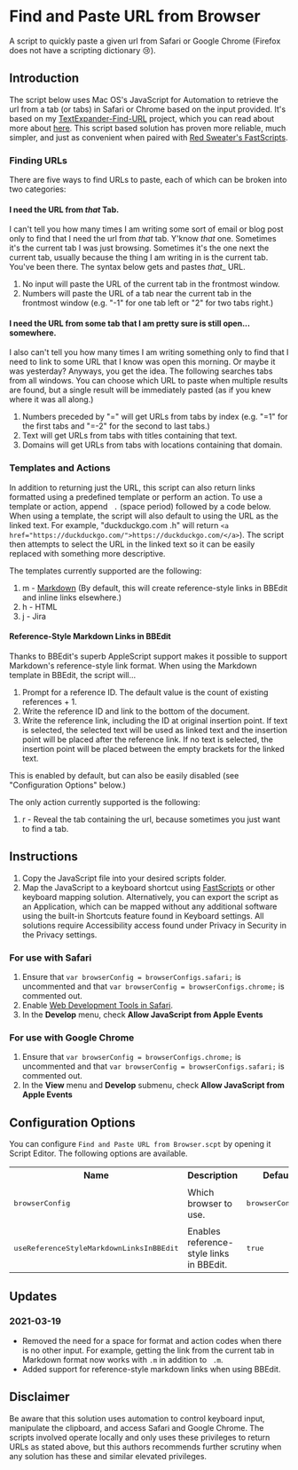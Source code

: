 # Find and Paste URL from Browser
A script to quickly paste a given url from Safari or Google Chrome (Firefox does not have a scripting dictionary 😢).

## Introduction
The script below uses Mac OS's JavaScript for Automation to retrieve the url from a tab (or tabs) in Safari or Chrome based on the input provided. It's based on my [TextExpander-Find-URL](https://github.com/JackWellborn/TextExpander-Find-URL) project, which you can read about more about [here](http://wormsandviruses.com/2018/07/textexpander-snippets-with-variables/). This script based solution has proven more reliable, much simpler, and just as convenient when paired with [Red Sweater's FastScripts](https://red-sweater.com/fastscripts/). 

### Finding URLs
There are five ways to find URLs to paste, each of which can be broken into two categories:

#### I need the URL from _that_ Tab.
I can't tell you how many times I am writing some sort of email or blog post only to find that I need the url from _that_ tab. Y'know _that_ one. Sometimes it's the current tab I was just browsing. Sometimes it's the one next the current tab, usually because the thing I am writing in is the current tab. You've been there. The syntax below gets and pastes _that__ URL.

1. No input will paste the URL of the current tab in the frontmost window.
2. Numbers will paste the URL of a tab near the current tab in the frontmost window (e.g. "-1" for one tab left or "2" for two tabs right.)

#### I need the URL from some tab that I am pretty sure is still open... somewhere.
I also can't tell you how many times I am writing something only to find that I need to link to some URL that I know was open this morning. Or maybe it was yesterday? Anyways, you get the idea. The following searches tabs from all windows. You can choose which URL to paste when multiple results are found, but a single result will be immediately pasted (as if you knew where it was all along.)

1. Numbers preceded by "=" will get URLs from tabs by index (e.g. "=1"  for the first tabs and "=-2" for the second to last tabs.)
2. Text will get URLs from tabs with titles containing that text.
3. Domains will get URLs from tabs with locations containing that domain.

### Templates and Actions
In addition to returning just the URL, this script can also return links formatted using a predefined template or perform an action. To use a template or action, append ` .` (space period) followed by a code below. When using a template, the script will also default to using the URL as the linked text. For example, "duckduckgo.com .h" will return `<a href="https://duckduckgo.com/">https://duckduckgo.com/</a>`). The script then attempts to select the URL in the linked text so it can be easily replaced with something more descriptive. 

The templates currently supported are the following:

1. m - [Markdown][md] (By default, this will create reference-style links in BBEdit and inline links elsewhere.)
2. h - HTML
3. j - Jira

#### Reference-Style Markdown Links in BBEdit
Thanks to BBEdit's superb AppleScript support makes it possible to support Markdown's reference-style link format. When using the Markdown template in BBEdit, the script will...

1. Prompt for a reference ID. The default value is the count of existing references + 1. 
2. Write the reference ID and link to the bottom of the document.
3. Write the reference link, including the ID at original insertion point. If text is selected, the selected text will be used as linked text and the insertion point will be placed after the reference link. If no text is selected, the insertion point will be placed between the empty brackets for the linked text.
	
This is enabled by default, but can also be easily disabled (see "Configuration Options" below.) 

The only action currently supported is the following:

1. r - Reveal the tab containing the url, because sometimes you just want to find a tab.

## Instructions
1. Copy the JavaScript file into your desired scripts folder.
2. Map the JavaScript to a keyboard shortcut using [FastScripts](https://red-sweater.com/fastscripts/) or other keyboard mapping solution. Alternatively, you can export the script as an Application, which can be mapped without any additional software using the built-in Shortcuts feature found in Keyboard settings. All solutions require Accessibility access found under Privacy in Security in the Privacy settings. 

### For use with Safari
1. Ensure that `var browserConfig = browserConfigs.safari;` is uncommented and that `var browserConfig = browserConfigs.chrome;` is commented out.
2. Enable [Web Development Tools in Safari](https://developer.apple.com/safari/tools/).
3. In the __Develop__ menu, check __Allow JavaScript from Apple Events__

### For use with Google Chrome
1. Ensure that `var browserConfig = browserConfigs.chrome;` is uncommented and that `var browserConfig = browserConfigs.safari;` is commented out.
2. In the __View__ menu and __Develop__ submenu, check __Allow JavaScript from Apple Events__

## Configuration Options
You can configure `Find and Paste URL from Browser.scpt` by opening it Script Editor. The following options are available.

<table>
<tr>
	<th>Name</th>
	<th>Description</th>
	<th>Default Value</th>
	<th>Options</th>
</tr>
<tr>
	<td><pre>browserConfig</pre></td>
	<td>Which browser to use.</td>
	<td><pre>browserConfigs.safari</pre></td>
	<td><pre>browserConfigs.safari</pre><pre>browserConfigs.chrome</pre></td>
</tr>
<tr>
	<td><pre>useReferenceStyleMarkdownLinksInBBEdit</pre></td>
	<td>Enables reference-style links in BBEdit.</td>
	<td><pre>true</pre></td>
	<td><pre>true</pre><pre>false</pre></td>
</tr>
</table>

## Updates
### 2021-03-19
* Removed the need for a space for format and action codes when there is no other input. For example, getting the link from the current tab in Markdown format now works with `.m` in addition to ` .m`.
* Added support for reference-style markdown links when using BBEdit.

## Disclaimer
Be aware that this solution uses automation to control keyboard input, manipulate the clipboard, and access Safari and Google Chrome. The scripts involved operate locally and only uses these privileges to return URLs as stated above, but this authors recommends further scrutiny when any solution has these and similar elevated privileges.

[md]: https://daringfireball.net/projects/markdown/syntax#link